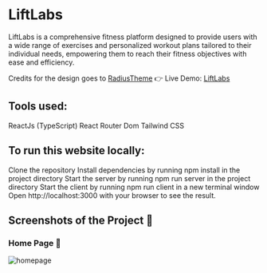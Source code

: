 # LiftLabs

LiftLabs is a comprehensive fitness platform designed to provide users with a wide range of exercises and personalized workout plans tailored to their individual needs, empowering them to reach their fitness objectives with ease and efficiency.

Credits for the design goes to [RadiusTheme](https://www.radiustheme.com/)
👉 Live Demo: [LiftLabs](https://marciolopes451.github.io/LiftLabs/)

## Tools used:

ReactJs (TypeScript)
React Router Dom
Tailwind CSS

## To run this website locally:

Clone the repository Install dependencies by running npm install in the project directory Start the server by running npm run server in the project directory Start the client by running npm run client in a new terminal window Open http://localhost:3000 with your browser to see the result.

## Screenshots of the Project 📸

### Home Page 🏡

![homepage](<./src/Images/localhost_5173_LiftLabs_%20(1).png>)
